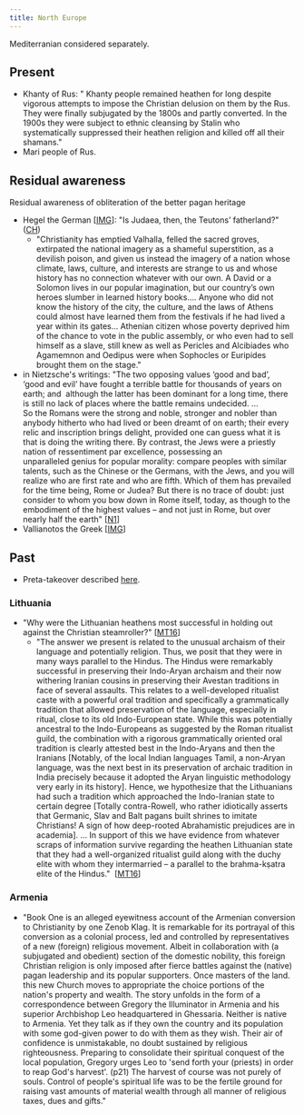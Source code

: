 ```yaml
---
title: North Europe
---
```

  

Mediterranian considered separately.

## Present

- Khanty of Rus: " Khanty people remained heathen for long despite vigorous attempts to impose the Christian delusion on them by the Rus. They were finally subjugated by the 1800s and partly converted. In the 1900s they were subject to ethnic cleansing by Stalin who systematically suppressed their heathen religion and killed off all their shamans."
- Mari people of Rus.

## Residual awareness
Residual awareness of obliteration of the better pagan heritage
- Hegel the German \[[IMG](https://twitter.com/Rjrasva/status/578532934673518593)\]: "Is Judaea, then, the Teutons’ fatherland?" ([CH](https://www.marxists.org/reference/archive/hegel/works/pc/ch02.htm))
  - "Christianity has emptied Valhalla, felled the sacred groves, extirpated the national imagery as a shameful superstition, as a devilish poison, and given us instead the imagery of a nation whose climate, laws, culture, and interests are strange to us and whose history has no connection whatever with our own. A David or a Solomon lives in our popular imagination, but our country’s own heroes slumber in learned history books.... Anyone who did not know the history of the city, the culture, and the laws of Athens could almost have learned them from the festivals if he had lived a year within its gates... Athenian citizen whose poverty deprived him of the chance to vote in the public assembly, or who even had to sell himself as a slave, still knew as well as Pericles and Alcibiades who Agamemnon and Oedipus were when Sophocles or Euripides brought them on the stage."
- in Nietzsche's writings: "The two opposing values ‘good and bad’, ‘good and evil’ have fought a terrible battle for thousands of years on earth; and  although the latter has been dominant for a long time, there is still no lack of places where the battle remains undecided. ...   
    So the Romans were the strong and noble, stronger and nobler than anybody hitherto who had lived or been dreamt of on earth; their every relic and inscription brings delight, provided one can guess what it is that is doing the writing there. By contrast, the Jews were a priestly nation of ressentiment par excellence, possessing an unparalleled genius for popular morality: compare peoples with similar talents, such as the Chinese or the Germans, with the Jews, and you will realize who are first rate and who are fifth. Which of them has prevailed for the time being, Rome or Judea? But there is no trace of doubt: just consider to whom you bow down in Rome itself, today, as though to the embodiment of the highest values – and not just in Rome, but over nearly half the earth" \[[N1](https://archive.org/stream/GeneologyofMorals#page/n71/mode/2up)\]
- Vallianotos the Greek \[[IMG](https://imgur.com/XSTeJxW.png)\]

## Past

- Preta-takeover described [here](../../main/rivals/abe-disease/zombie-cult/).

### Lithuania

- "Why were the Lithuanian heathens most successful in holding out against the Christian steamroller?" \[[MT16](https://manasataramgini.wordpress.com/2016/03/13/some-notes-on-the-heathen-lithuania-and-its-demise/)\]
    - "The answer we present is related to the unusual archaism of their language and potentially religion. Thus, we posit that they were in many ways parallel to the Hindus. The Hindus were remarkably successful in preserving their Indo-Aryan archaism and their now withering Iranian cousins in preserving their Avestan traditions in face of several assaults. This relates to a well-developed ritualist caste with a powerful oral tradition and specifically a grammatically tradition that allowed preservation of the language, especially in ritual, close to its old Indo-European state. While this was potentially ancestral to the Indo-Europeans as suggested by the Roman ritualist guild, the combination with a rigorous grammatically oriented oral tradition is clearly attested best in the Indo-Aryans and then the Iranians \[Notably, of the local Indian languages Tamil, a non-Aryan language, was the next best in its preservation of archaic tradition in India precisely because it adopted the Aryan linguistic methodology very early in its history\]. Hence, we hypothesize that the Lithuanians had such a tradition which approached the Indo-Iranian state to certain degree \[Totally contra-Rowell, who rather idiotically asserts that Germanic, Slav and Balt pagans built shrines to imitate Christians! A sign of how deep-rooted Abrahamistic prejudices are in academia\]. ... In support of this we have evidence from whatever scraps of information survive regarding the heathen Lithuanian state that they had a well-organized ritualist guild along with the duchy elite with whom they intermarried – a parallel to the brahma-kṣatra elite of the Hindus."  \[[MT16](https://manasataramgini.wordpress.com/2016/03/13/some-notes-on-the-heathen-lithuania-and-its-demise/)\]
    
### Armenia
- "Book One is an alleged eyewitness account of the Armenian conversion to Christianity by one Zenob Klag. It is remarkable for its portrayal of this conversion as a colonial process, led and controlled by representatives of a new (foreign) religious movement. Albeit in collaboration with (a subjugated and obedient) section of the domestic nobility, this foreign Christian religion is only imposed after fierce battles against the (native) pagan leadership and its popular supporters. Once masters of the land. this new Church moves to appropriate the choice portions of the nation's property and wealth. The story unfolds in the form of a correspondence between Gregory the Illuminator in Armenia and his superior Archbishop Leo headquartered in Ghessaria. Neither is native to Armenia. Yet they talk as if they own the country and its population with some god-given power to do with them as they wish. Their air of confidence is unmistakable, no doubt sustained by religious righteousness. Preparing to consolidate their spiritual conquest of the local population, Gregory urges Leo to 'send forth your (priests) in order to reap God's harvest'. (p21) The harvest of course was not purely of souls. Control of people's spiritual life was to be the fertile ground for raising vast amounts of material wealth through all manner of religious taxes, dues and gifts."